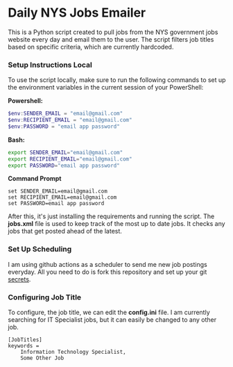 # Daily NYS Jobs Emailer

This is a Python script created to pull jobs from the NYS government jobs website every day and email them to the user. The script filters job titles based on specific criteria, which are currently hardcoded.

### Setup Instructions Local

To use the script locally, make sure to run the following commands to set up the environment variables in the current session of your PowerShell:

**Powershell:**
```powershell
$env:SENDER_EMAIL = "email@gmail.com"
$env:RECIPIENT_EMAIL = "email@gmail.com"
$env:PASSWORD = "email app password"
```

**Bash:**
```bash
export SENDER_EMAIL="email@gmail.com"
export RECIPIENT_EMAIL="email@gmail.com"
export PASSWORD="email app password"
```

**Command Prompt**
```batch
set SENDER_EMAIL=email@gmail.com
set RECIPIENT_EMAIL=email@gmail.com
set PASSWORD=email app password
```

After this, it's just installing the requirements and running the script. The **jobs.xml** file is used to keep track of the most up to date jobs. It checks any jobs that get posted ahead of the latest.


### Set Up Scheduling

I am using github actions as a scheduler to send me new job postings everyday. All you need to do is fork this repository and set up your git [secrets](https://docs.github.com/en/actions/security-guides/using-secrets-in-github-actions).

### Configuring Job Title

To configure, the job title, we can edit the **config.ini** file. I am currently searching for IT Specialist jobs, but it can easily be changed to any other job.

```config
[JobTitles]
keywords = 
    Information Technology Specialist,
    Some Other Job
```